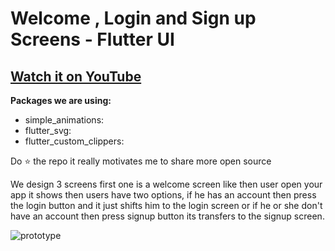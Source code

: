 # Welcome , Login and Sign up Screens - Flutter UI

## [Watch it on YouTube]( https://www.youtube.com/watch?v=qprvoaDgZFc )

**Packages we are using:**

- simple_animations: 
- flutter_svg: 
- flutter_custom_clippers:


Do ⭐ the repo it really motivates me to share more open source

We design 3 screens first one is a welcome screen like then user open your app it shows then users have two options, 
if he has an account then press the login button and it just shifts him to the login screen or 
if he or she don't have an account then press signup button its transfers to the signup screen.

![prototype](https://user-images.githubusercontent.com/42013687/104450154-4f67c700-55a8-11eb-9edd-904a1bb160d1.png)
